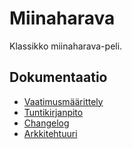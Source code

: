 # Miinaharava

Klassikko miinaharava-peli.

## Dokumentaatio

* [Vaatimusmäärittely](https://github.com/akskokki/ot-harjoitustyo/blob/master/dokumentaatio/vaatimusmaarittely.md)
* [Tuntikirjanpito](https://github.com/akskokki/ot-harjoitustyo/blob/master/dokumentaatio/tuntikirjanpito.md)
* [Changelog](https://github.com/akskokki/ot-harjoitustyo/blob/master/dokumentaatio/changelog.md)
* [Arkkitehtuuri](https://github.com/akskokki/ot-harjoitustyo/blob/master/dokumentaatio/arkkitehtuuri.md)
